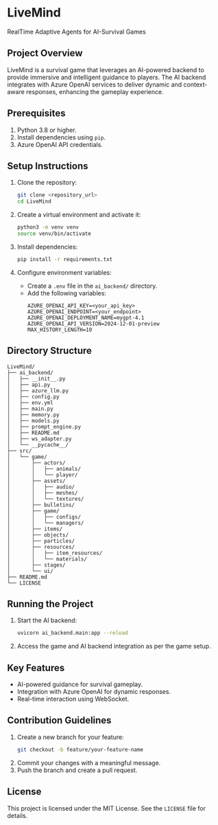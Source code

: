 # LiveMind

RealTime Adaptive Agents for AI-Survival Games

## Project Overview
LiveMind is a survival game that leverages an AI-powered backend to provide immersive and intelligent guidance to players. The AI backend integrates with Azure OpenAI services to deliver dynamic and context-aware responses, enhancing the gameplay experience.

## Prerequisites
1. Python 3.8 or higher.
2. Install dependencies using `pip`.
3. Azure OpenAI API credentials.

## Setup Instructions
1. Clone the repository:
   ```bash
   git clone <repository_url>
   cd LiveMind
   ```

2. Create a virtual environment and activate it:
   ```bash
   python3 -m venv venv
   source venv/bin/activate
   ```

3. Install dependencies:
   ```bash
   pip install -r requirements.txt
   ```

4. Configure environment variables:
   - Create a `.env` file in the `ai_backend/` directory.
   - Add the following variables:
     ```env
     AZURE_OPENAI_API_KEY=<your_api_key>
     AZURE_OPENAI_ENDPOINT=<your_endpoint>
     AZURE_OPENAI_DEPLOYMENT_NAME=mygpt-4.1
     AZURE_OPENAI_API_VERSION=2024-12-01-preview
     MAX_HISTORY_LENGTH=10
     ```

## Directory Structure
```
LiveMind/
├── ai_backend/
│   ├── __init__.py
│   ├── api.py
│   ├── azure_llm.py
│   ├── config.py
│   ├── env.yml
│   ├── main.py
│   ├── memory.py
│   ├── models.py
│   ├── prompt_engine.py
│   ├── README.md
│   ├── ws_adapter.py
│   └── __pycache__/
├── src/
│   └── game/
│       ├── actors/
│       │   ├── animals/
│       │   └── player/
│       ├── assets/
│       │   ├── audio/
│       │   ├── meshes/
│       │   └── textures/
│       ├── bulletins/
│       ├── game/
│       │   ├── configs/
│       │   └── managers/
│       ├── items/
│       ├── objects/
│       ├── particles/
│       ├── resources/
│       │   ├── item_resources/
│       │   └── materials/
│       ├── stages/
│       └── ui/
├── README.md
└── LICENSE
```

## Running the Project
1. Start the AI backend:
   ```bash
   uvicorn ai_backend.main:app --reload
   ```

2. Access the game and AI backend integration as per the game setup.

## Key Features
- AI-powered guidance for survival gameplay.
- Integration with Azure OpenAI for dynamic responses.
- Real-time interaction using WebSocket.

## Contribution Guidelines
1. Create a new branch for your feature:
   ```bash
   git checkout -b feature/your-feature-name
   ```
2. Commit your changes with a meaningful message.
3. Push the branch and create a pull request.

## License
This project is licensed under the MIT License. See the `LICENSE` file for details.
